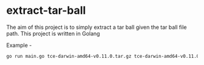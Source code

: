 # extract-tar-ball

The aim of this project is to simply extract a tar ball given the tar ball file path. This project is written in Golang

Example -

```bash
go run main.go tce-darwin-amd64-v0.11.0.tar.gz tce-darwin-amd64-v0.11.0
```
